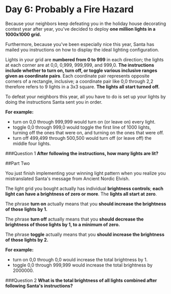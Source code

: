 # Day 6: Probably a Fire Hazard

Because your neighbors keep defeating you in the holiday house decorating contest year after year, you've decided to deploy **one million lights in a 1000x1000 grid.**

Furthermore, because you've been especially nice this year, Santa has mailed you instructions on how to display the ideal lighting configuration.

Lights in your grid are **numbered from 0 to 999** in each direction; the lights at each corner are at 0,0, 0,999, 999,999, and 999,0. **The instructions include whether to turn on, turn off, or toggle various inclusive ranges given as coordinate pairs**. Each coordinate pair represents opposite corners of a rectangle, inclusive; a coordinate pair like 0,0 through 2,2 therefore refers to 9 lights in a 3x3 square. **The lights all start turned off.**

To defeat your neighbors this year, all you have to do is set up your lights by doing the instructions Santa sent you in order.

**For example:**

* turn on 0,0 through 999,999 would turn on (or leave on) every light.
* toggle 0,0 through 999,0 would toggle the first line of 1000 lights, turning off the ones that were on, and turning on the ones that were off.
* turn off 499,499 through 500,500 would turn off (or leave off) the middle four lights.

###Question 1
**After following the instructions, how many lights are lit?**

##Part Two

You just finish implementing your winning light pattern when you realize you mistranslated Santa's message from Ancient Nordic Elvish.

The light grid you bought actually has individual **brightness controls**; **each light can have a brightness of zero or more**. The **lights all start at zero**.

The phrase **turn on** actually means that you **should increase the brightness of those lights by 1.**

The phrase **turn off** actually means that you **should decrease the brightness of those lights by 1, to a minimum of zero.**

The phrase **toggle** actually means that you **should increase the brightness of those lights by 2.**


**For example:**

* turn on 0,0 through 0,0 would increase the total brightness by 1.
* toggle 0,0 through 999,999 would increase the total brightness by 2000000.

###Question 2
**What is the total brightness of all lights combined after following Santa's instructions?**